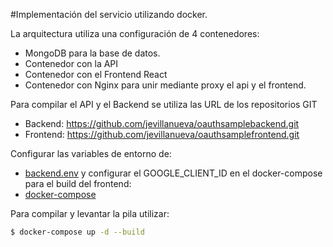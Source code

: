 #Implementación del servicio utilizando docker.

La arquitectura utiliza una configuración de 4 contenedores:

- MongoDB para la base de datos.
- Contenedor con la API
- Contenedor con el Frontend React
- Contenedor con Nginx para unir mediante proxy el api y el frontend.

Para compilar el API y el Backend se utiliza las URL de los repositorios GIT

- Backend: https://github.com/jevillanueva/oauthsamplebackend.git
- Frontend: https://github.com/jevillanueva/oauthsamplefrontend.git


Configurar las variables de entorno de:
- [backend.env](./backend.env)
y configurar el GOOGLE_CLIENT_ID en el docker-compose para el build del frontend:
- [docker-compose](./docker-compose.yml#L16)

Para compilar y levantar la pila utilizar:

```sh
$ docker-compose up -d --build
```